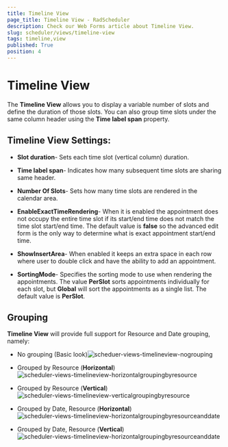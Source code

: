 ```yaml
---
title: Timeline View
page_title: Timeline View - RadScheduler
description: Check our Web Forms article about Timeline View.
slug: scheduler/views/timeline-view
tags: timeline,view
published: True
position: 4
---
```


# Timeline View



The **Timeline View** allows you to display a variable number of slots and define the duration of those slots. You can also group time slots under the same column header using the **Time label span** property.

## Timeline View Settings:

* **Slot duration**- Sets each time slot (vertical column) duration.

* **Time label span**- Indicates how many subsequent time slots are sharing same header.

* **Number Of Slots**- Sets how many time slots are rendered in the calendar area.

* **EnableExactTimeRendering**- When it is enabled the appointment does not occupy the entire time slot if its start/end time does not match the time slot start/end time. The default value is **false** so the advanced edit form is the only way to determine what is exact appointment start/end time.

* **ShowInsertArea**- When enabled it keeps an extra space in each row where user to double click and have the ability to add an appointment.

* **SortingMode**- Specifies the sorting mode to use when rendering the appointments. The value **PerSlot** sorts appointments individually for each slot, but **Global** will sort the appointments as a single list. The default value is **PerSlot**.

## Grouping

**Timeline View** will provide full support for Resource and Date grouping, namely:

* No grouping (Basic look)![scheduer-views-timelineview-nogrouping](images/scheduer-views-timelineview-nogrouping.png)

* Grouped by Resource (**Horizontal**)![scheduler-views-timelineview-horizontalgroupingbyresource](images/scheduler-views-timelineview-horizontalgroupingbyresource.png)

* Grouped by Resource (**Vertical**)![scheduler-views-timelineview-verticalgroupingbyresource](images/scheduler-views-timelineview-verticalgroupingbyresource.png)

* Grouped by Date, Resource (**Horizontal**)![scheduler-views-timelineview-horizontalgroupingbyresourceanddate](images/scheduler-views-timelineview-horizontalgroupingbyresourceanddate.png)

* Grouped by Date, Resource (**Vertical**)![scheduler-views-timelineview-horizontalgroupingbyresourceanddate](images/scheduler-views-timelineview-horizontalgroupingbyresourceanddate.png)
